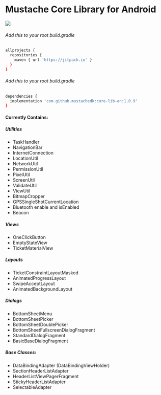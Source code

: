 # Mustache Core Library for Android

[![](https://jitpack.io/v/mustachedk/core-lib-an.svg)](https://jitpack.io/#mustachedk/core-lib-an)

###### Add this to your root build.gradle
```bash
allprojects {
  repositories {
    maven { url 'https://jitpack.io' }
  }
}
```

###### Add this to your root build.gradle
```bash
dependencies {
  implementation 'com.github.mustachedk:core-lib-an:1.0.9'
}
```

#### Currently Contains:
##### Utilities
* TaskHandler
* NavigationBar
* InternetConnection
* LocationUtil
* NetworkUtil
* PermissionUtil
* PixelUtil
* ScreenUtil
* ValidateUtil
* ViewUtil
* BitmapCropper
* GPSSingleShotCurrentLocation
* Bluetooth enable and isEnabled
* Beacon


##### Views
* OneClickButton
* EmptyStateView
* TicketMaterialView

##### Layouts
* TicketConstraintLayoutMasked
* AnimatedProgressLayout
* SwipeAcceptLayout
* AnimatedBackgroundLayout

##### Dialogs
* BottomSheetMenu
* BottomSheetPicker
* BottomSheetDoublePicker
* BottomSheetFullscreenDialogFragment
* StandardDialogFragment
* BasicBaseDialogFragment

##### Base Classes:
* DataBindingAdapter (DataBindingViewHolder)
* SectionHeaderListAdapter
* HeaderListViewPagerFragment
* StickyHeaderListAdapter
* SelectableAdapter
